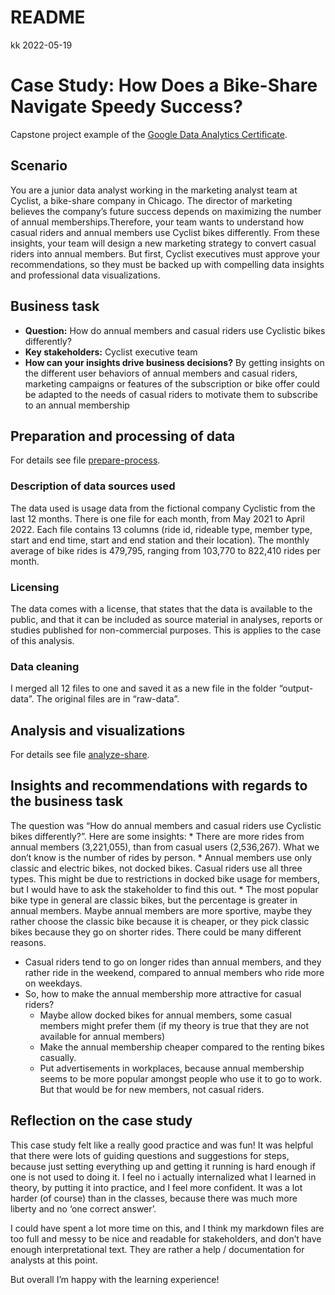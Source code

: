 README
================
kk
2022-05-19

# Case Study: How Does a Bike-Share Navigate Speedy Success?

Capstone project example of the [Google Data Analytics
Certificate](https://www.coursera.org/professional-certificates/google-data-analytics).

## Scenario

You are a junior data analyst working in the marketing analyst team at
Cyclist, a bike-share company in Chicago. The director of marketing
believes the company’s future success depends on maximizing the number
of annual memberships.Therefore, your team wants to understand how
casual riders and annual members use Cyclist bikes differently. From
these insights, your team will design a new marketing strategy to
convert casual riders into annual members. But first, Cyclist executives
must approve your recommendations, so they must be backed up with
compelling data insights and professional data visualizations.

## Business task

-   **Question:** How do annual members and casual riders use Cyclistic
    bikes differently?
-   **Key stakeholders:** Cyclist executive team
-   **How can your insights drive business decisions?** By getting
    insights on the different user behaviors of annual members and
    casual riders, marketing campaigns or features of the subscription
    or bike offer could be adapted to the needs of casual riders to
    motivate them to subscribe to an annual membership

## Preparation and processing of data

For details see file [prepare-process](prepare-process.Rmd).

### Description of data sources used

The data used is usage data from the fictional company Cyclistic from
the last 12 months. There is one file for each month, from May 2021 to
April 2022. Each file contains 13 columns (ride id, rideable type,
member type, start and end time, start and end station and their
location). The monthly average of bike rides is 479,795, ranging from
103,770 to 822,410 rides per month.

### Licensing

The data comes with a license, that states that the data is available to
the public, and that it can be included as source material in analyses,
reports or studies published for non-commercial purposes. This is
applies to the case of this analysis.

### Data cleaning

I merged all 12 files to one and saved it as a new file in the folder
“output-data”. The original files are in “raw-data”.

## Analysis and visualizations

For details see file [analyze-share](analyze-share.Rmd).

## Insights and recommendations with regards to the business task

The question was “How do annual members and casual riders use Cyclistic
bikes differently?”. Here are some insights: \* There are more rides
from annual members (3,221,055), than from casual users (2,536,267).
What we don’t know is the number of rides by person. \* Annual members
use only classic and electric bikes, not docked bikes. Casual riders use
all three types. This might be due to restrictions in docked bike usage
for members, but I would have to ask the stakeholder to find this out.
\* The most popular bike type in general are classic bikes, but the
percentage is greater in annual members. Maybe annual members are more
sportive, maybe they rather choose the classic bike because it is
cheaper, or they pick classic bikes because they go on shorter rides.
There could be many different reasons.

-   Casual riders tend to go on longer rides than annual members, and
    they rather ride in the weekend, compared to annual members who ride
    more on weekdays.
-   So, how to make the annual membership more attractive for casual
    riders?
    -   Maybe allow docked bikes for annual members, some casual members
        might prefer them (if my theory is true that they are not
        available for annual members)
    -   Make the annual membership cheaper compared to the renting bikes
        casually.
    -   Put advertisements in workplaces, because annual membership
        seems to be more popular amongst people who use it to go to
        work. But that would be for new members, not casual riders.

## Reflection on the case study

This case study felt like a really good practice and was fun! It was
helpful that there were lots of guiding questions and suggestions for
steps, because just setting everything up and getting it running is hard
enough if one is not used to doing it. I feel no i actually internalized
what I learned in theory, by putting it into practice, and I feel more
confident. It was a lot harder (of course) than in the classes, because
there was much more liberty and no ‘one correct answer’.

I could have spent a lot more time on this, and I think my markdown
files are too full and messy to be nice and readable for stakeholders,
and don’t have enough interpretational text. They are rather a help /
documentation for analysts at this point.

But overall I’m happy with the learning experience!
